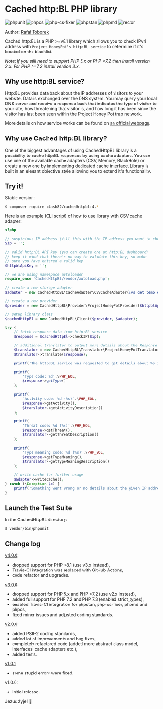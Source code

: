 Cached http:BL PHP library
==========================

![phpunit](https://github.com/clash82/CachedHttpBl/actions/workflows/phpunit.yaml/badge.svg)
![phpcs](https://github.com/clash82/CachedHttpBl/actions/workflows/phpcs.yaml/badge.svg)
![php-cs-fixer](https://github.com/clash82/CachedHttpBl/actions/workflows/php-cs-fixer.yaml/badge.svg)
![phpstan](https://github.com/clash82/CachedHttpBl/actions/workflows/phpstan.yaml/badge.svg)
![phpmd](https://github.com/clash82/CachedHttpBl/actions/workflows/phpmd.yaml/badge.svg)
![rector](https://github.com/clash82/CachedHttpBl/actions/workflows/rector.yaml/badge.svg)

Author: [Rafał Toborek](https://kontakt.toborek.info)

Cached http:BL is a PHP >=v8.1 library which allows you to check IPv4 address with `Project HoneyPot's http:BL service` to determine if it's located on the blacklist.

_Note: If you still need to support PHP 5.x or PHP <7.2 then install version 2.x. For PHP >=7.2 install version 3.x._

Why use http:BL service?
------------------------

Http:BL provides data back about the IP addresses of visitors to your website. Data is exchanged over the DNS system. You may query your local DNS server and receive a response back that indicates the type of visitor to your site, how threatening that visitor is, and how long it has been since the visitor has last been seen within the Project Honey Pot trap network.

More details on how service works can be found on [an official webpage](https://www.projecthoneypot.org/httpbl.php).

Why use Cached http:BL library?
-------------------------------

One of the biggest advantages of using CachedHttpBL library is a possibility to cache http:BL responses by using cache adapters. You can use one of the available cache adapters (CSV, Memory, BlackHole) or create a new one by implementing dedicated cache interface. Library is built in an elegant objective style allowing you to extend it's functionality.

Try it!
-------

Stable version:

```bash
$ composer require clash82/cachedhttpbl:4.*
```

Here is an example (CLI script) of how to use library with CSV cache adapter:

```php
<?php

// suspicious IP address (fill this with the IP address you want to check)
$ip = '';

// valid http:BL API key (you can create one at http:BL dashboard)
// keep it mind that there's no way to validate this key, so make
// sure you have entered a valid key
$httpblApiKey = '';

// we are using namespace autoloader
require_once 'CachedHttpBl/vendor/autoload.php';

// create a new storage adapter
$adapter = new CachedHttpBL\CacheAdapter\CSVCacheAdapter(sys_get_temp_dir().'/httpbl_cache.csv');

// create a new provider
$provider = new CachedHttpBL\Provider\ProjectHoneyPotProvider($httpblApiKey);

// setup library class
$cachedHttpBl = new CachedHttpBL\Client($provider, $adapter);

try {
    // fetch response data from http:BL service
    $response = $cachedHttpBl->checkIP($ip);

    // additional translator to output more details about the Response (useful, but not required)
    $translator = new CachedHttpBL\Translator\ProjectHoneyPotTranslator();
    $translator->translate($response);

    printf('The http:BL service was requested to get details about %s IP address:'.\PHP_EOL.\PHP_EOL, $ip);

    printf(
        'Type code: %d'.\PHP_EOL,
        $response->getType()
    );

    printf(
        'Activity code: %d (%s)'.\PHP_EOL,
        $response->getActivity(),
        $translator->getActivityDescription()
    );

    printf(
        'Threat code: %d (%s)'.\PHP_EOL,
        $response->getThreat(),
        $translator->getThreatDescription()
    );

    printf(
        'Type meaning code: %d (%s)'.\PHP_EOL,
        $response->getTypeMeaning(),
        $translator->getTypeMeaningDescription()
    );

    // write cache for further usage
    $adapter->writeCache();
} catch (\Exception $e) {
    printf('Something went wrong or no details about the given IP address were found: %s', $e->getMessage());
}
```

Launch the Test Suite
---------------------

In the CachedHttpBL directory:

```bash
$ vendor/bin/phpunit
```

Change log
----------

[v4.0.0](https://github.com/clash82/CachedHttpBl/releases/tag/v4.0.0):
- dropped support for PHP <8.1 (use v3.x instead),
- Travis-CI integration was replaced with GitHub Actions,
- code refactor and upgrades.

[v3.0.0](https://github.com/clash82/CachedHttpBl/releases/tag/v3.0.0):
- dropped support for PHP 5.x and PHP <7.2 (use v2.x instead),
- added full support for PHP 7.2 and PHP 7.3 (enabled strict_types),
- enabled Travis-CI integration for phpstan, php-cs-fixer, phpmd and phpcs,
- fixed minor issues and adjusted coding standards.

[v2.0.0](https://github.com/clash82/CachedHttpBl/releases/tag/v2.0.0):
- added PSR-2 coding standards,
- added lot of improvements and bug fixes,
- completely refactored code (added more abstract class model, interfaces, cache adapters etc.),
- added tests.

[v1.0.1](https://github.com/clash82/CachedHttpBl/releases/tag/v1.0.1.0):
- some stupid errors were fixed.

v1.0.0:
- initial release.

Jezus żyje! 🧡